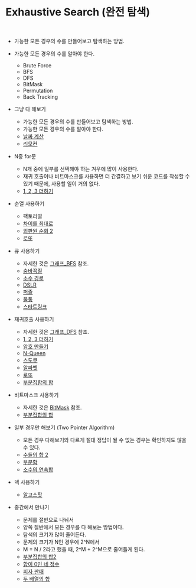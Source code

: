# Exhaustive Search (완전 탐색)

<br/>

* 가능한 모든 경우의 수를 만들어보고 탐색하는 방법.

* 가능한 모든 경우의 수를 알아야 한다.
  * Brute Force
  * BFS
  * DFS
  * BitMask
  * Permutation
  * Back Tracking
  
* 그냥 다 해보기
  * 가능한 모든 경우의 수를 만들어보고 탐색하는 방법.
  * 가능한 모든 경우의 수를 알아야 한다.
  * [날짜 계산](https://www.acmicpc.net/problem/1476)
  * [리모컨](https://www.acmicpc.net/problem/1107)


* N중 for문
  * N개 중에 일부를 선택해야 하는 겨우에 많이 사용한다.
  * 재귀 호출이나 비트마스크를 사용하면 더 간결하고 보기 쉬운 코드를 작성할 수 있기 때문에, 사용할 일이 거의 없다.
  * [1, 2, 3 더하기](https://www.acmicpc.net/problem/9095)

* 순열 사용하기
  * 팩토리얼
  * [차이를 최대로](https://www.acmicpc.net/problem/10819)
  * [외판원 순회 2](https://www.acmicpc.net/problem/10971)
  * [로또](https://www.acmicpc.net/problem/6603)

* 큐 사용하기
  * 자세한 것은 [그래프_BFS]() 참조.
  * [숨바꼭질](https://www.acmicpc.net/problem/1697)
  * [소수 경로](https://www.acmicpc.net/problem/1963)
  * [DSLR](https://www.acmicpc.net/problem/9019)
  * [퍼즐](https://www.acmicpc.net/problem/1525)
  * [물통](https://www.acmicpc.net/problem/2251)
  * [스타트링크](https://www.acmicpc.net/problem/5014)

* 재귀호출 사용하기
  * 자세한 것은 [그래프_DFS](https://github.com/HyunJunKwon/ALGORITHMS/tree/master/Graph/2_DepthFirstSearch) 참조.
  * [1, 2, 3 더하기](https://www.acmicpc.net/problem/9095)
  * [암호 만들기](https://www.acmicpc.net/problem/1759)
  * [N-Queen](https://www.acmicpc.net/problem/9663)
  * [스도쿠](https://www.acmicpc.net/problem/2580)
  * [알파벳](https://www.acmicpc.net/problem/1987)
  * [로또](https://www.acmicpc.net/problem/6603)
  * [부분집합의 합](https://www.acmicpc.net/problem/1182)

* 비트마스크 사용하기
  * 자세한 것은 [BitMask](https://github.com/HyunJunKwon/ALGORITHMS/tree/master/BitMask) 참조.
  * [부분집합의 합](https://www.acmicpc.net/problem/1182)

* 일부 경우만 해보기 (Two Pointer Algorithm)
  * 모든 경우 다해보기와 다르게 절대 정답이 될 수 없는 경우는 확인하지도 않을 수 있다.
  * [수들의 합 2](https://www.acmicpc.net/problem/2003)
  * [부분합](https://www.acmicpc.net/problem/1806)
  * [소수의 연속합](https://www.acmicpc.net/problem/1644)

* 덱 사용하기
  * [알고스팟](https://www.acmicpc.net/problem/1261)

* 중간에서 만나기
	* 문제를 절반으로 나눠서
	* 양쪽 절반에서 모든 경우를 다 해보는 방법이다.
	* 탐색의 크기가 많이 줄어든다.
	* 문제의 크기가 N인 경우에 2^N에서
	* M = N / 2라고 했을 때, 2^M + 2^M으로 줄어들게 된다.
  * [부분집합의 합2](https://www.acmicpc.net/problem/1208)
  * [합이 0인 네 정수](https://www.acmicpc.net/problem/7453)
  * [피자 판매](https://www.acmicpc.net/problem/2632)
  * [두 배열의 합](https://www.acmicpc.net/problem/2143)
















